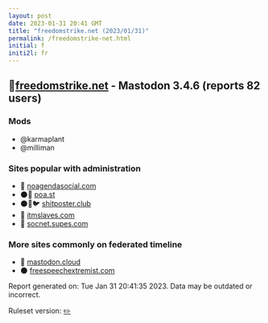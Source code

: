 ```yaml
---
layout: post
date: 2023-01-31 20:41 GMT
title: "freedomstrike.net (2023/01/31)"
permalink: /freedomstrike-net.html
initial: f
initi2l: fr
---
```


## 🐘[freedomstrike.net](https://freedomstrike.net) - Mastodon 3.4.6 (reports 82 users)

### Mods
 * @karmaplant
 * @milliman

### Sites popular with administration

* 🐘 [noagendasocial.com](/noagendasocial-com.html)
* 🌑🧸 [poa.st](/poa-st.html)
* 🌑🧸🐦 [shitposter.club](/shitposter-club.html)
* 🐘 [itmslaves.com](/itmslaves-com.html)
* 🐘 [socnet.supes.com](/socnet-supes-com.html)

### More sites commonly on federated timeline

* 🧸 [mastodon.cloud](/mastodon-cloud.html)
* 🌑 [freespeechextremist.com](/freespeechextremist-com.html)

Report generated on: Tue Jan 31 20:41:35 2023. Data may be outdated or incorrect.

Ruleset version: [✏️](/version-pencil)
